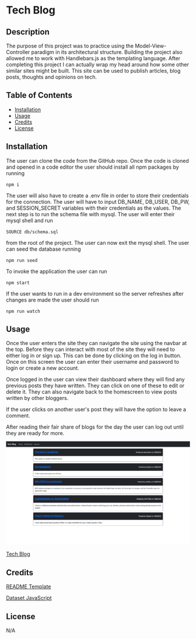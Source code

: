 # Tech Blog

## Description

The purpose of this project was to practice using the Model-View-Controller paradigm in its architectural structure. Building the project also allowed me to work with Handlebars.js as the templating language. After completing this project I can actually wrap my head around how some other similar sites might be built. This site can be used  to publish articles, blog posts, thoughts and opinions on tech.

## Table of Contents

- [Installation](#installation)
- [Usage](#usage)
- [Credits](#credits)
- [License](#license)

## Installation

The user can clone the code from the GitHub repo. Once the code is cloned and opened in a code editor the user should install all npm packages by running 
```
npm i
```
The user will also have to create a .env file in order to store their credentials for the connection. The user will have to input  DB_NAME, DB_USER, DB_PW, and SESSION_SECRET variables with their credentials as the values. The next step is to run the schema file with mysql. The user will enter their mysql shell and run
```
SOURCE db/schema.sql 
```
from the root of the project. The user can now exit the mysql shell. The user can seed the database running
```
npm run seed
```
To invoke the application the user can run 

```
npm start
```
If the user wants to run in a dev environment so the server refreshes after changes are made the user should run
```
npm run watch
```

## Usage

Once the user enters the site they can navigate the site using the navbar at the top. Before they can interact with most of the site they will need to either log in or sign up. This can be done by clicking on the log in button. Once on this screen the user can enter their username and password to login or create a new account.

Once logged in the user can view their dashboard where they will find any previous posts they have written. They can click on one of these to edit or delete it. They can also navigate back to the homescreen to view posts written by other bloggers.

If the user clicks on another user's post they will have the option to leave a comment.

After reading their fair share of blogs for the day the user can log out until they are ready for more.


![Screenshot](assets/tech_blog_screenshot.png)


[Tech Blog](https://lit-savannah-08132.herokuapp.com/ "Deployed Tech Blog Site")

## Credits

[README Template](https://coding-boot-camp.github.io/full-stack/github/professional-readme-guide 'Professional README Guide')

[Dataset JavaScript](https://www.educba.com/dataset-javascript/ "Dataset JavaScript Tutorial")

## License

N/A